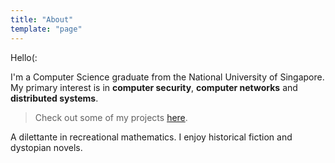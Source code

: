 ```yaml
---
title: "About"
template: "page"
---
```


Hello(:

I'm a Computer Science graduate from the National University of Singapore. My primary interest is in **computer security**, **computer networks** and **distributed systems**. 

> Check out some of my projects [here](/pages/projects/).

A dilettante in recreational mathematics. I enjoy historical fiction and dystopian novels.
